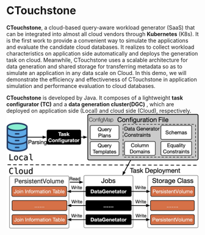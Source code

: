 # CTouchstone

**CTouchstone**, a cloud-based query-aware workload generator (SaaS) that can be integrated into almost all cloud vendors through **Kubernetes** (K8s). It is the first work to provide a convenient way to simulate the applications and evaluate the candidate cloud databases. It realizes to collect workload characteristics on application side automatically and deploys the generation task on cloud. Meanwhile, CTouchstone uses a scalable architecture for data generation and shared storage for transferring metadata so as to simulate an application in any data scale on Cloud. In this demo, we will demonstrate the efficiency and effectiveness of CTouchstone in application simulation and performance evaluation to cloud databases.

**CTouchstone** is developed by Java. It composes of a lightweight **task configurator (TC)** and a **data generation cluster(DGC)** , which are deployed on application side (Local) and cloud side (Cloud), respectively. ![Architecture](assets/Architecture.jpg)
